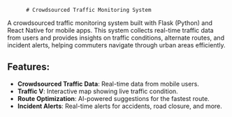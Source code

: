           # Crowdsourced Traffic Monitoring System

A crowdsourced traffic monitoring system built with Flask (Python) and React Native for mobile apps. This system collects real-time traffic data from users and provides insights on traffic conditions, alternate routes, and incident alerts, helping commuters navigate through urban areas efficiently.

## Features:
- **Crowdsourced Traffic Data**: Real-time data from mobile users.
- **Traffic V**: Interactive map showing live traffic condition.
- **Route Optimization**: AI-powered suggestions for the fastest route.
- **Incident Alerts**: Real-time alerts for accidents, road closure, and more.
